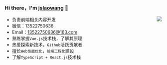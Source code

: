 ### Hi there，I'm [jslaowang](https://jslaowang.com) 👋 

<img align="right" src="https://github-readme-stats.vercel.app/api?username=jslaowang&show_icons=true&hide_border=true&theme=vue-dark" />

- 负责前端相关内容开发
- 微信：13522750636
- Email：13522750636@163.com
- 熟练掌握`Vue.js`技术栈，了解其原理
- 热爱探索新技术，`Github`活跃贡献者
- 擅长`Web性能优化`，`前端工程化`建设
- 了解`TypeScript + React.js`技术栈

